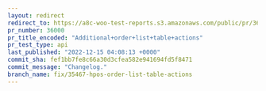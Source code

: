 ```yaml
---
layout: redirect
redirect_to: https://a8c-woo-test-reports.s3.amazonaws.com/public/pr/36000/api/index.html
pr_number: 36000
pr_title_encoded: "Additional+order+list+table+actions"
pr_test_type: api
last_published: "2022-12-15 04:08:13 +0000"
commit_sha: fef1bb7fe8c66a30d3cfea582e941694fd5f8471
commit_message: "Changelog."
branch_name: fix/35467-hpos-order-list-table-actions
---
```

